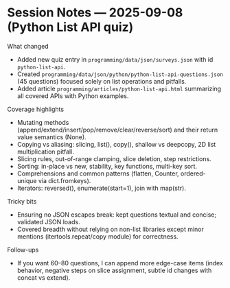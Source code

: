 # Session Notes — 2025-09-08 (Python List API quiz)

What changed
- Added new quiz entry in `programming/data/json/surveys.json` with id `python-list-api`.
- Created `programming/data/json/python/python-list-api-questions.json` (45 questions) focused solely on list operations and pitfalls.
- Added article `programming/articles/python-list-api.html` summarizing all covered APIs with Python examples.

Coverage highlights
- Mutating methods (append/extend/insert/pop/remove/clear/reverse/sort) and their return value semantics (None).
- Copying vs aliasing: slicing, list(), copy(), shallow vs deepcopy, 2D list multiplication pitfall.
- Slicing rules, out-of-range clamping, slice deletion, step restrictions.
- Sorting: in-place vs new, stability, key functions, multi-key sort.
- Comprehensions and common patterns (flatten, Counter, ordered-unique via dict.fromkeys).
- Iterators: reversed(), enumerate(start=1), join with map(str).

Tricky bits
- Ensuring no JSON escapes break: kept questions textual and concise; validated JSON loads.
- Covered breadth without relying on non-list libraries except minor mentions (itertools.repeat/copy module) for correctness.

Follow-ups
- If you want 60–80 questions, I can append more edge-case items (index behavior, negative steps on slice assignment, subtle id changes with concat vs extend).
